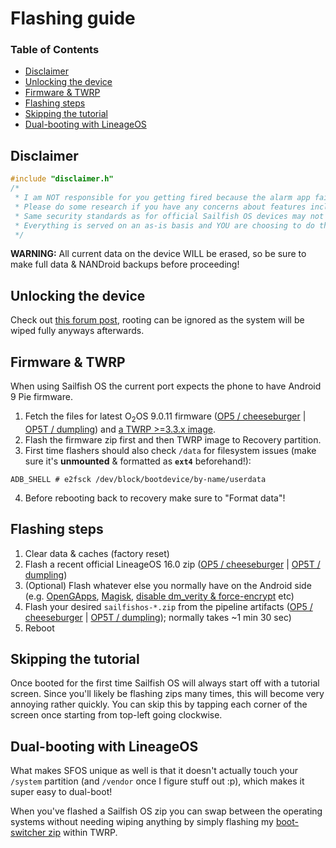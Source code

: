 # Flashing guide

### Table of Contents
* [Disclaimer](#disclaimer)
* [Unlocking the device](#unlocking-the-device)
* [Firmware & TWRP](#firmware-twrp)
* [Flashing steps](#flashing-steps)
* [Skipping the tutorial](#skipping-the-tutorial)
* [Dual-booting with LineageOS](#dual-booting-with-lineageos)

## Disclaimer

```cpp
#include "disclaimer.h"
/*
 * I am NOT responsible for you getting fired because the alarm app failed or if you destroy your device.
 * Please do some research if you have any concerns about features included in this port.
 * Same security standards as for official Sailfish OS devices may not apply here.
 * Everything is served on an as-is basis and YOU are choosing to do these modifications.
 */
 ```

**WARNING:** All current data on the device WILL be erased, so be sure to make full data & NANDroid backups before proceeding!

## Unlocking the device

Check out [this forum post](https://forums.oneplus.com/threads/guide-oneplus-5-how-to-unlock-bootloader-flash-twrp-root-nandroid-efs-backup-and-more.548216/), rooting can be ignored as the system will be wiped fully anyways afterwards.

## Firmware & TWRP<a name="firmware-twrp"></a>

When using Sailfish OS the current port expects the phone to have Android 9 Pie firmware.

1. Fetch the files for latest O<sub>2</sub>OS 9.0.11 firmware ([OP5 / cheeseburger](https://sourceforge.net/projects/crdroid/files/cheeseburger/6.x/firmware/firmware_9.0.11_oneplus5.zip/download) | [OP5T / dumpling](https://sourceforge.net/projects/crdroid/files/dumpling/6.x/firmware/firmware_9.0.11_oneplus5T.zip/download)) and [a TWRP >=3.3.x image](https://github.com/engstk/android_device_oneplus_cheeseburger/releases/download/v9.110/twrp-3.3.1-x_blu_spark_v9.110_treble-op5_op5t.img).
2. Flash the firmware zip first and then TWRP image to Recovery partition.
3. First time flashers should also check `/data` for filesystem issues (make sure it's **unmounted** & formatted as **`ext4`** beforehand!):
```
ADB_SHELL # e2fsck /dev/block/bootdevice/by-name/userdata
```
4. Before rebooting back to recovery make sure to "Format data"!

## Flashing steps

1. Clear data & caches (factory reset)
2. Flash a recent official LineageOS 16.0 zip ([OP5 / cheeseburger](https://download.lineageos.org/cheeseburger) | [OP5T / dumpling](https://download.lineageos.org/dumpling))
3. (Optional) Flash whatever else you normally have on the Android side (e.g. [OpenGApps](https://opengapps.org/), [Magisk](https://forum.xda-developers.com/apps/magisk/official-magisk-v7-universal-systemless-t3473445/), [disable dm_verity & force-encrypt](https://zackptg5.com/android.php#disverfe) etc)
4. Flash your desired `sailfishos-*.zip` from the pipeline artifacts ([OP5 / cheeseburger](https://gitlab.com/sailfishos-porters-ci/cheeseburger-ci/pipelines?scope=tags) | [OP5T / dumpling](https://gitlab.com/sailfishos-porters-ci/dumpling-ci/pipelines?scope=tags)); normally takes ~1 min 30 sec)
5. Reboot

## Skipping the tutorial

Once booted for the first time Sailfish OS will always start off with a tutorial screen. Since you'll likely be flashing zips many times, this will become very annoying rather quickly. You can skip this by tapping each corner of the screen once starting from top-left going clockwise.

## Dual-booting with LineageOS

What makes SFOS unique as well is that it doesn't actually touch your `/system` partition (and `/vendor` once I figure stuff out :p), which makes it super easy to dual-boot!

When you've flashed a Sailfish OS zip you can swap between the operating systems without needing wiping anything by simply flashing my [boot-switcher zip](https://git.io/fjPUq) within TWRP.
